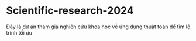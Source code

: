 # Scientific-research-2024
Đây là dự án tham gia nghiên cứu khoa học về ứng dụng thuật toán để tìm lộ trình tối ưu 
